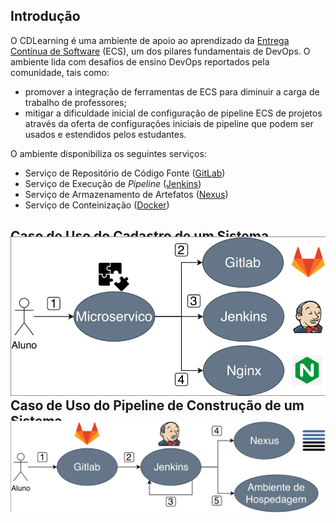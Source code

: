 ## Introdução 

O CDLearning é uma ambiente de apoio ao aprendizado da [Entrega Contínua de Software](https://pt.wikipedia.org/wiki/Entrega_cont%C3%ADnua) (ECS), um dos pilares fundamentais de DevOps. O ambiente lida com desafios de ensino DevOps reportados pela comunidade,  tais  como:  
- promover  a  integração  de  ferramentas  de  ECS  para  diminuir  a carga de trabalho de professores;
- mitigar a dificuldade inicial de configuração de pipeline ECS de projetos através da oferta de configurações iniciais de pipeline que podem ser usados e estendidos pelos estudantes.

O ambiente disponibiliza os seguintes serviços:

- Serviço de Repositório de Código Fonte ([GitLab](https://about.gitlab.com/))
- Serviço de Execução de _Pipeline_ ([Jenkins](https://www.jenkins.io/))
- Serviço de Armazenamento de Artefatos ([Nexus](https://www.sonatype.com/))
- Serviço de Conteinização ([Docker](https://www.docker.com/))


## Caso de Uso do Cadastro de um Sistema

<p align="center"> 
  <img style="margin: -30px;" src="https://raw.githubusercontent.com/devops-education/CDLearning/main/images/cdlearning_pipeline_cadastro.png" /> 
</p>

## Caso de Uso do Pipeline de Construção de um Sistema

<p align="center"> 
  <img style="margin: -30px;" src="https://raw.githubusercontent.com/devops-education/CDLearning/main/images/cdlearning_pipeline.png" /> 
</p>

